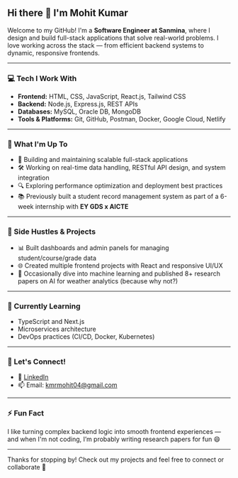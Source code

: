 ## Hi there 👋 I'm Mohit Kumar

Welcome to my GitHub! I'm a **Software Engineer at Sanmina**, where I design and build full-stack applications that solve real-world problems. I love working across the stack — from efficient backend systems to dynamic, responsive frontends.

---

### 💻 Tech I Work With
- **Frontend:** HTML, CSS, JavaScript, React.js, Tailwind CSS  
- **Backend:** Node.js, Express.js, REST APIs  
- **Databases:** MySQL, Oracle DB, MongoDB  
- **Tools & Platforms:** Git, GitHub, Postman, Docker, Google Cloud, Netlify  

---

### 🚀 What I'm Up To
- 🧩 Building and maintaining scalable full-stack applications
- 🛠️ Working on real-time data handling, RESTful API design, and system integration
- 🔍 Exploring performance optimization and deployment best practices
- 📚 Previously built a student record management system as part of a 6-week internship with **EY GDS x AICTE**

---

### 📌 Side Hustles & Projects
- 📊 Built dashboards and admin panels for managing student/course/grade data
- 🌐 Created multiple frontend projects with React and responsive UI/UX
- 🧠 Occasionally dive into machine learning and published 8+ research papers on AI for weather analytics (because why not?)

---

### 🌱 Currently Learning
- TypeScript and Next.js
- Microservices architecture
- DevOps practices (CI/CD, Docker, Kubernetes)

---

### 🤝 Let's Connect!
- 🔗 [LinkedIn]([https://www.linkedin.com/in/mohitkmr04](https://www.linkedin.com/in/mohit-kumar-2b06981a1/))
- 📫 Email: kmrmohit04@gmail.com

---

### ⚡ Fun Fact
I like turning complex backend logic into smooth frontend experiences — and when I'm not coding, I’m probably writing research papers for fun 😄

---

Thanks for stopping by! Check out my projects and feel free to connect or collaborate 🚀
